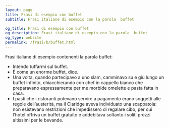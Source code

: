 ```yaml
---
layout: page
title: Frasi di esempio con buffet 
subtitle: Frasi italiane di esempio con la parola  buffet

og_title: Frasi di esempio con buffet 
og_description: Frasi italiane di esempio con la parola  buffet
og_type: website
permalink: /frasi/b/buffet.html
---
```


Frasi italiane di esempio contenenti la parola buffet:


- Intendo tuffarmi sul buffet.
- È come un enorme buffet, dice.
- Una volta, quando partecipavo a uno slam, camminavo su e giù lungo un buffet infinito, chiacchierando con chef in cappello bianco che preparavano espressamente per me morbide omelette e pasta fatta in casa.
- I pasti che i ristoranti potevano servire a pagamento erano soggetti alle regole dell’austerità, ma il Claridge aveva individuato una scappatoia: non esistevano restrizioni che impedissero di regalare cibo, per cui l’hotel offriva un buffet gratuito e addebitava soltanto i soliti prezzi altissimi per le bevande.
